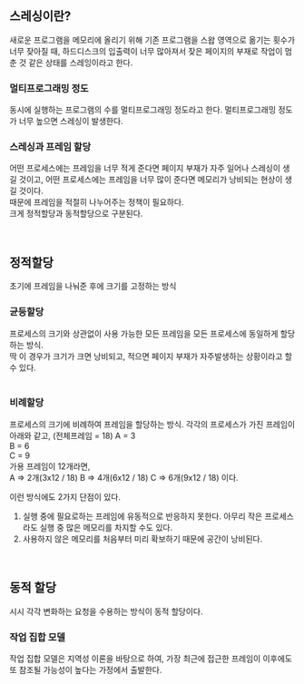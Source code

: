 ## 스레싱이란?

새로운 프로그램을 메모리에 올리기 위해 기존 프로그램을 스왑 영역으로 옮기는 횟수가 너무 잦아질 때,
하드디스크의 입출력이 너무 많아져서 잦은 페이지의 부재로 작업이 멈춘 것 같은 상태를 스레잉이라고 한다.

### 멀티프로그래밍 정도

동시에 실행하는 프로그램의 수를 멀티프로그래밍 정도라고 한다.
멀티프로그래밍 정도가 너무 높으면 스레싱이 발생한다.

### 스레싱과 프레임 할당

어떤 프로세스에는 프레임을 너무 적게 준다면 페이지 부재가 자주 일어나 스레싱이 생길 것이고,
어떤 프로세스에는 프레임을 너무 많이 준다면 메모리가 낭비되는 현상이 생길 것이다.  
때문에 프레임을 적절히 나누어주는 정책이 필요하다.  
크게 정적할당과 동적할당으로 구분된다.

<br>

## 정적할당

초기에 프레임을 나눠준 후에 크기를 고정하는 방식

### 균등할당

프로세스의 크기와 상관없이 사용 가능한 모든 프레임을 모든 프로세스에 동일하게 할당하는 방식.  
딱 이 경우가 크기가 크면 낭비되고, 적으면 페이지 부재가 자주발생하는 상황이라고 할 수 있다.  
<br>

### 비례할당

프로세스의 크기에 비례하여 프레임을 할당하는 방식.
각각의 프로세스가 가진 프레임이 아래와 같고, (전체프레임 = 18)
A = 3  
B = 6  
C = 9  
가용 프레임이 12개라면,  
A => 2개(3x12 / 18)
B => 4개(6x12 / 18)
C => 6개(9x12 / 18)
이다.

이런 방식에도 2가지 단점이 있다.

1. 실행 중에 필요로하는 프레임에 유동적으로 반응하지 못한다. 아무리 작은 프로세스라도 실행 중 많은 메모리를 차지할 수도 있다.
2. 사용하지 않은 메모리를 처음부터 미리 확보하기 때문에 공간이 낭비된다.

<br>

## 동적 할당

시시 각각 변화하는 요청을 수용하는 방식이 동적 할당이다.

### 작업 집합 모델

작업 집합 모델은 지역성 이론을 바탕으로 하여, 가장 최근에 접근한 프레임이 이후에도 또 참조될 가능성이 높다는 가정에서 출발한다.
